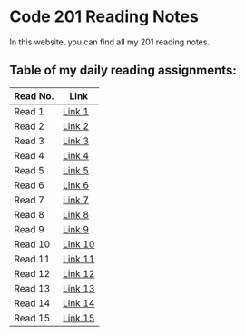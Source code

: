 # Code 201 Reading Notes
In this website, you can find all my 201 reading notes.

## Table of my daily reading assignments:

Read No.  | Link
----------|-----------
Read 1    | [Link 1 ](https://abdallah-zakaria.github.io/reading-notes/class01)
Read 2    | [Link 2 ](https://abdallah-zakaria.github.io/reading-notes/class02)
Read 3    | [Link 3 ]()
Read 4    | [Link 4 ]()
Read 5    | [Link 5 ]()
Read 6    | [Link 6 ]()
Read 7    | [Link 7 ]()
Read 8    | [Link 8 ]()
Read 9    | [Link 9 ]()
Read 10   | [Link 10]()
Read 11   | [Link 11]()
Read 12   | [Link 12]()
Read 13   | [Link 13]()
Read 14   | [Link 14]()
Read 15   | [Link 15]()